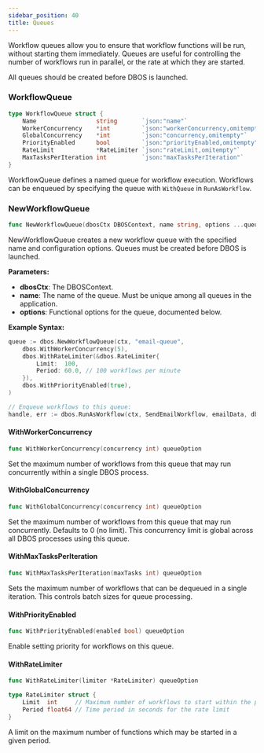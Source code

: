```yaml
---
sidebar_position: 40
title: Queues
---
```


Workflow queues allow you to ensure that workflow functions will be run, without starting them immediately.
Queues are useful for controlling the number of workflows run in parallel, or the rate at which they are started.

All queues should be created before DBOS is launched.

### WorkflowQueue

```go
type WorkflowQueue struct {
	Name                 string       `json:"name"`                        // Unique queue name
	WorkerConcurrency    *int         `json:"workerConcurrency,omitempty"` // Max concurrent workflows per executor
	GlobalConcurrency    *int         `json:"concurrency,omitempty"`       // Max concurrent workflows across all executors
	PriorityEnabled      bool         `json:"priorityEnabled,omitempty"`   // Enable priority-based scheduling
	RateLimit            *RateLimiter `json:"rateLimit,omitempty"`         // Rate limiting configuration
	MaxTasksPerIteration int          `json:"maxTasksPerIteration"`        // Max workflows to dequeue per iteration
}
```

WorkflowQueue defines a named queue for workflow execution.
Workflows can be enqueued by specifying the queue with `WithQueue` in `RunAsWorkflow`.

### NewWorkflowQueue

```go
func NewWorkflowQueue(dbosCtx DBOSContext, name string, options ...queueOption) WorkflowQueue
```

NewWorkflowQueue creates a new workflow queue with the specified name and configuration options.
Queues must be created before DBOS is launched.

**Parameters:**
- **dbosCtx**: The DBOSContext.
- **name**: The name of the queue.  Must be unique among all queues in the application.
- **options**: Functional options for the queue, documented below.

**Example Syntax:**

```go
queue := dbos.NewWorkflowQueue(ctx, "email-queue",
    dbos.WithWorkerConcurrency(5),
    dbos.WithRateLimiter(&dbos.RateLimiter{
        Limit:  100,
        Period: 60.0, // 100 workflows per minute
    }),
    dbos.WithPriorityEnabled(true),
)

// Enqueue workflows to this queue:
handle, err := dbos.RunAsWorkflow(ctx, SendEmailWorkflow, emailData, dbos.WithQueue("email-queue"))
```

#### WithWorkerConcurrency

```go
func WithWorkerConcurrency(concurrency int) queueOption
```

Set the maximum number of workflows from this queue that may run concurrently within a single DBOS process.

#### WithGlobalConcurrency

```go
func WithGlobalConcurrency(concurrency int) queueOption
```

Set the maximum number of workflows from this queue that may run concurrently. Defaults to 0 (no limit).
This concurrency limit is global across all DBOS processes using this queue.

####  WithMaxTasksPerIteration

```go
func WithMaxTasksPerIteration(maxTasks int) queueOption
```

Sets the maximum number of workflows that can be dequeued in a single iteration.
This controls batch sizes for queue processing.

####  WithPriorityEnabled

```go
func WithPriorityEnabled(enabled bool) queueOption
```

Enable setting priority for workflows on this queue.

####  WithRateLimiter

```go
func WithRateLimiter(limiter *RateLimiter) queueOption
```

```go
type RateLimiter struct {
	Limit  int     // Maximum number of workflows to start within the period
	Period float64 // Time period in seconds for the rate limit
}
```

A limit on the maximum number of functions which may be started in a given period.


